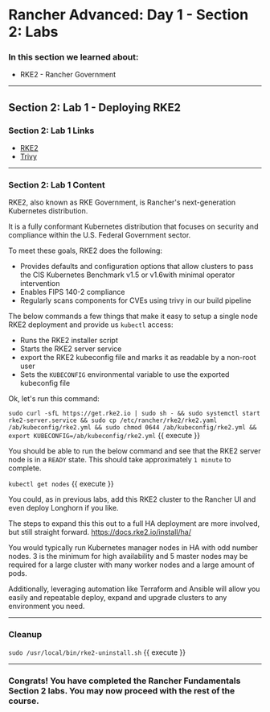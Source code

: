 # Rancher Advanced: Day 1 - Section 2: Labs

### In this section we learned about:

* RKE2 - Rancher Government

____

## Section 2: Lab 1 - Deploying RKE2

### Section 2: Lab 1 Links

* [RKE2](https://docs.rke2.io/)
* [Trivy](https://github.com/aquasecurity/trivy)

____

### Section 2: Lab 1 Content

RKE2, also known as RKE Government, is Rancher's next-generation Kubernetes distribution.

It is a fully conformant Kubernetes distribution that focuses on security and compliance within the U.S. Federal Government sector.

To meet these goals, RKE2 does the following:

* Provides defaults and configuration options that allow clusters to pass the CIS Kubernetes Benchmark v1.5 or v1.6with minimal operator intervention
* Enables FIPS 140-2 compliance
* Regularly scans components for CVEs using trivy in our build pipeline

The below commands a few things that make it easy to setup a single node RKE2 deployment and provide us `kubectl` access:

* Runs the RKE2 installer script
* Starts the RKE2 server service
* export the RKE2 kubeconfig file and marks it as readable by a non-root user
* Sets the `KUBECONFIG` environmental variable to use the exported kubeconfig file

Ok, let's run this command:

`sudo curl -sfL https://get.rke2.io | sudo sh - && sudo systemctl start rke2-server.service && sudo cp /etc/rancher/rke2/rke2.yaml /ab/kubeconfig/rke2.yml && sudo chmod 0644 /ab/kubeconfig/rke2.yml && export KUBECONFIG=/ab/kubeconfig/rke2.yml`  {{ execute }}

You should be able to run the below command and see that the RKE2 server node is in a `READY` state.  This should take approximately `1 minute` to complete.

`kubectl get nodes` {{ execute }}

You could, as in previous labs, add this RKE2 cluster to the Rancher UI and even deploy Longhorn if you like.

The steps to expand this this out to a full HA deployment are more involved, but still straight forward. https://docs.rke2.io/install/ha/

You would typically run Kubernetes manager nodes in HA with odd number nodes. 3 is the minimum for high availability and 5 master nodes may be required for a large cluster with many worker nodes and a large amount of pods.

Additionally, leveraging automation like Terraform and Ansible will allow you easily and repeatable deploy, expand and upgrade clusters to any environment you need.

____

### Cleanup

`sudo /usr/local/bin/rke2-uninstall.sh` {{ execute }}

____

### Congrats! You have completed the Rancher Fundamentals Section 2 labs. You may now proceed with the rest of the course.

